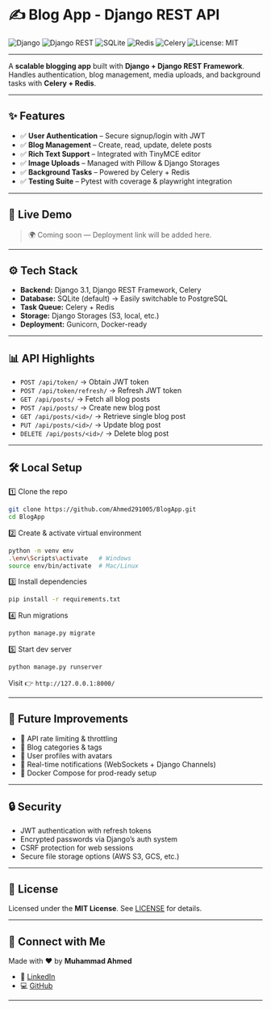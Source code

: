 # ✍️ Blog App - Django REST API

![Django](https://img.shields.io/badge/Django-092E20?logo=django\&logoColor=white)
![Django REST](https://img.shields.io/badge/Django%20REST-ff1709?logo=django\&logoColor=white)
![SQLite](https://img.shields.io/badge/SQLite-07405E?logo=sqlite\&logoColor=white)
![Redis](https://img.shields.io/badge/Redis-DC382D?logo=redis\&logoColor=white)
![Celery](https://img.shields.io/badge/Celery-37814A?logo=celery\&logoColor=white)
![License: MIT](https://img.shields.io/badge/License-MIT-yellow.svg)

---

A **scalable blogging app** built with **Django + Django REST Framework**.
Handles authentication, blog management, media uploads, and background tasks with **Celery + Redis**.

---

## ✨ Features

- ✅ **User Authentication** – Secure signup/login with JWT
- ✅ **Blog Management** – Create, read, update, delete posts
- ✅ **Rich Text Support** – Integrated with TinyMCE editor
- ✅ **Image Uploads** – Managed with Pillow & Django Storages
- ✅ **Background Tasks** – Powered by Celery + Redis
- ✅ **Testing Suite** – Pytest with coverage & playwright integration

---

## 🚀 Live Demo

> 🌍 Coming soon — Deployment link will be added here.

---

## ⚙️ Tech Stack

* **Backend:** Django 3.1, Django REST Framework, Celery
* **Database:** SQLite (default) → Easily switchable to PostgreSQL
* **Task Queue:** Celery + Redis
* **Storage:** Django Storages (S3, local, etc.)
* **Deployment:** Gunicorn, Docker-ready

---

## 📊 API Highlights

* `POST /api/token/` → Obtain JWT token
* `POST /api/token/refresh/` → Refresh JWT token
* `GET /api/posts/` → Fetch all blog posts
* `POST /api/posts/` → Create new blog post
* `GET /api/posts/<id>/` → Retrieve single blog post
* `PUT /api/posts/<id>/` → Update blog post
* `DELETE /api/posts/<id>/` → Delete blog post

---

## 🛠️ Local Setup

1️⃣ Clone the repo

```bash
git clone https://github.com/Ahmed291005/BlogApp.git
cd BlogApp
```

2️⃣ Create & activate virtual environment

```bash
python -m venv env
.\env\Scripts\activate   # Windows  
source env/bin/activate  # Mac/Linux  
```

3️⃣ Install dependencies

```bash
pip install -r requirements.txt
```

4️⃣ Run migrations

```bash
python manage.py migrate
```

5️⃣ Start dev server

```bash
python manage.py runserver
```

Visit 👉 `http://127.0.0.1:8000/`

---

## 📌 Future Improvements

* 🔹 API rate limiting & throttling
* 🔹 Blog categories & tags
* 🔹 User profiles with avatars
* 🔹 Real-time notifications (WebSockets + Django Channels)
* 🔹 Docker Compose for prod-ready setup

---

## 🔒 Security

* JWT authentication with refresh tokens
* Encrypted passwords via Django’s auth system
* CSRF protection for web sessions
* Secure file storage options (AWS S3, GCS, etc.)

---

## 📝 License

Licensed under the **MIT License**.
See [LICENSE](./LICENSE) for details.

---

## 🤝 Connect with Me

Made with ❤️ by **Muhammad Ahmed**

* 🔗 [LinkedIn](https://www.linkedin.com/in/muhammad-ahmed-5b7850340/)
* 💻 [GitHub](https://github.com/Ahmed291005)

---
